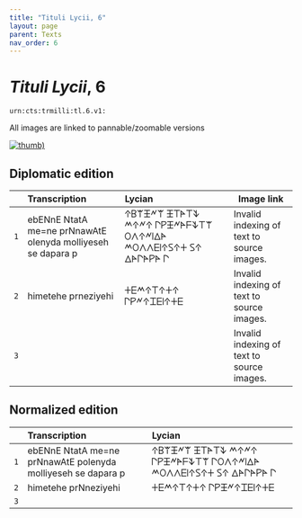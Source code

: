 ```yaml
---
title: "Tituli Lycii, 6"
layout: page
parent: Texts
nav_order: 6
---
```




# *Tituli Lycii*, 6




`urn:cts:trmilli:tl.6.v1:`



All images are linked to pannable/zoomable versions

[![thumb)](http://www.homermultitext.org/iipsrv?IIIF=/project/homer/pyramidal/deepzoom/lycian/hc/v1/2007.02.0001.tif/full/200,/0/default.jpg)](http://www.homermultitext.org/ict2/?urn=urn:cite2:lycian:hc.v1:2007.02.0001)

## Diplomatic edition

|  | Transcription | Lycian | Image link |
| :---: | :------ | :------ | --- |
| `1` | ebENnE NtatA me=ne prNnawAtE olenyda molliyeseh se dapara p | 𐊁𐊂𐊚𐊑𐊏𐊚 𐊑𐊗𐊀𐊗𐊙 𐊎𐊁𐊏𐊁 𐊓𐊕𐊑𐊏𐊀𐊇𐊙𐊗𐊚 𐊒𐊍𐊁𐊏𐊊𐊅𐊀 𐊎𐊒𐊍𐊍𐊆𐊊𐊁𐊖𐊁𐊛 𐊖𐊁 𐊅𐊀𐊓𐊀𐊕𐊀 𐊓 |Invalid indexing of text to source images. |
| `2` | himetehe prneziyehi | 𐊛𐊆𐊎𐊁𐊗𐊁𐊛𐊁 𐊓𐊕𐊏𐊁𐊈𐊆𐊊𐊁𐊛𐊆 |Invalid indexing of text to source images. |
| `3` |  |  |Invalid indexing of text to source images. |

## Normalized edition

|  | Transcription | Lycian |
| :---: | :------ | :------ |
| `1` | ebENnE NtatA me=ne prNnawAtE polenyda molliyeseh se dapara p | 𐊁𐊂𐊚𐊑𐊏𐊚 𐊑𐊗𐊀𐊗𐊙 𐊎𐊁𐊏𐊁 𐊓𐊕𐊑𐊏𐊀𐊇𐊙𐊗𐊚 𐊓𐊒𐊍𐊁𐊏𐊊𐊅𐊀 𐊎𐊒𐊍𐊍𐊆𐊊𐊁𐊖𐊁𐊛 𐊖𐊁 𐊅𐊀𐊓𐊀𐊕𐊀 𐊓 |
| `2` | himetehe prNneziyehi | 𐊛𐊆𐊎𐊁𐊗𐊁𐊛𐊁 𐊓𐊕𐊑𐊏𐊁𐊈𐊆𐊊𐊁𐊛𐊆 |
| `3` |  |  |